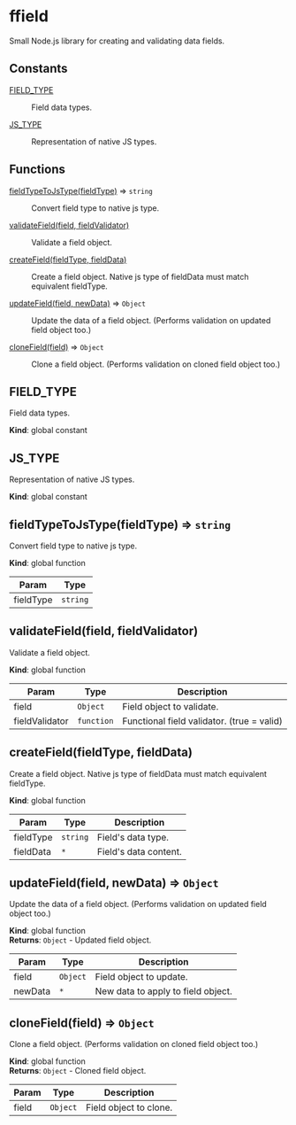 # ffield
Small Node.js library for creating and validating data fields.

## Constants

<dl>
<dt><a href="#FIELD_TYPE">FIELD_TYPE</a></dt>
<dd><p>Field data types.</p>
</dd>
<dt><a href="#JS_TYPE">JS_TYPE</a></dt>
<dd><p>Representation of native JS types.</p>
</dd>
</dl>

## Functions

<dl>
<dt><a href="#fieldTypeToJsType">fieldTypeToJsType(fieldType)</a> ⇒ <code>string</code></dt>
<dd><p>Convert field type to native js type.</p>
</dd>
<dt><a href="#validateField">validateField(field, fieldValidator)</a></dt>
<dd><p>Validate a field object.</p>
</dd>
<dt><a href="#createField">createField(fieldType, fieldData)</a></dt>
<dd><p>Create a field object.
Native js type of fieldData must match equivalent
fieldType.</p>
</dd>
<dt><a href="#updateField">updateField(field, newData)</a> ⇒ <code>Object</code></dt>
<dd><p>Update the data of a field object.
(Performs validation on updated field object too.)</p>
</dd>
<dt><a href="#cloneField">cloneField(field)</a> ⇒ <code>Object</code></dt>
<dd><p>Clone a field object.
(Performs validation on cloned field object too.)</p>
</dd>
</dl>

<a name="FIELD_TYPE"></a>

## FIELD\_TYPE
Field data types.

**Kind**: global constant  
<a name="JS_TYPE"></a>

## JS\_TYPE
Representation of native JS types.

**Kind**: global constant  
<a name="fieldTypeToJsType"></a>

## fieldTypeToJsType(fieldType) ⇒ <code>string</code>
Convert field type to native js type.

**Kind**: global function  

| Param | Type |
| --- | --- |
| fieldType | <code>string</code> | 

<a name="validateField"></a>

## validateField(field, fieldValidator)
Validate a field object.

**Kind**: global function  

| Param | Type | Description |
| --- | --- | --- |
| field | <code>Object</code> | Field object to validate. |
| fieldValidator | <code>function</code> | Functional field validator. (true = valid) |

<a name="createField"></a>

## createField(fieldType, fieldData)
Create a field object.
Native js type of fieldData must match equivalent
fieldType.

**Kind**: global function  

| Param | Type | Description |
| --- | --- | --- |
| fieldType | <code>string</code> | Field's data type. |
| fieldData | <code>\*</code> | Field's data content. |

<a name="updateField"></a>

## updateField(field, newData) ⇒ <code>Object</code>
Update the data of a field object.
(Performs validation on updated field object too.)

**Kind**: global function  
**Returns**: <code>Object</code> - Updated field object.  

| Param | Type | Description |
| --- | --- | --- |
| field | <code>Object</code> | Field object to update. |
| newData | <code>\*</code> | New data to apply to field object. |

<a name="cloneField"></a>

## cloneField(field) ⇒ <code>Object</code>
Clone a field object.
(Performs validation on cloned field object too.)

**Kind**: global function  
**Returns**: <code>Object</code> - Cloned field object.  

| Param | Type | Description |
| --- | --- | --- |
| field | <code>Object</code> | Field object to clone. |